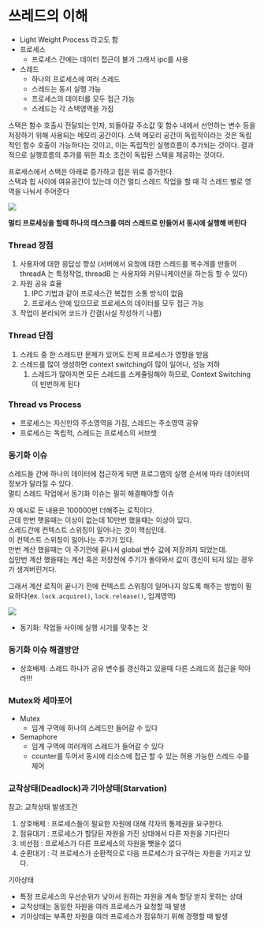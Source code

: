 # 쓰레드의 이해

* Light Weight Process 라고도 함
* 프로세스
  * 프로세스 간에는 데이터 접근이 불가 그래서 ipc를 사용
* 스레드
  * 하나의 프로세스에 여러 스레드
  * 스레드는 동시 실행 가능
  * 프로세스의 데이터를 모두 접근 가능
  * 스레드는 각 스택영역을 가짐

스택은 함수 호출시 전달되는 인자, 되돌아갈 주소값 및 함수 내에서 선언하는 변수 등을 저장하기 위해 사용되는 메모리 공간이다. 스택 메모리 공간이 독립적이라는 것은 독립적인 함수 호출이 가능하다는 것이고, 이는 독립적인 실행흐름이 추가되는 것이다. 결과적으로 실행흐름의 추가를 위한 최소 조건이 독립된 스택을 제공하는 것이다.

프로세스에서 스택은 아래로 증가하고 힙은 위로 증가한다.   
스택과 힙 사이에 여유공간이 있는데 이건 멀티 스레드 작업을 할 때 각 스레드 별로 영역을 나눠서 주어준다

<img src="https://user-images.githubusercontent.com/72545732/143032601-c024ec8a-ad98-4d3a-a3b0-d52a3a923c99.png">

**멀티 프로세싱을 할때 하나의 태스크를 여러 스레드로 만들어서 동시에 실행해 버린다**

### Thread 장점

1. 사용자에 대한 응답성 향상 (서버에서 요청에 대한 스레드를 복수개를 만들어 threadA 는 특정작업, threadB 는 사용자와 커뮤니케이션을 하는등 할 수 있다)
2. 자원 공유 효율 
   1. IPC 기법과 같이 프로세스간 복잡한 소통 방식이 없음
   2. 프로세스 안에 있으므로 프로세스의 데이터를 모두 접근 가능
3. 작업이 분리되어 코드가 간결(사실 작성하기 나름)

### Thread 단점
1. 스레드 중 한 스레드만 문제가 있어도 전체 프로세스가 영향을 받음
2. 스레드를 많이 생성하면 context switching이 많이 일어나, 성능 저하
   1. 스레드가 많아지면 모든 스레드를 스케쥴링해야 하므로, Context Switching이 빈번하게 된다

### Thread vs Process
* 프로세스는 자신만의 주소영역을 가짐, 스레드는 주소영역 공유
* 프로세스는 독립적, 스레드는 프로세스의 서브셋

### 동기화 이슈
스레드들 간에 하나의 데이터에 접근하게 되면 프로그램의 실행 순서에 따라 데이터의 정보가 달라질 수 있다.    
멀티 스레드 작업에서 동기화 이슈는 필히 해결해야할 이슈

자 예시로 든 내용은 100000번 더해주는 로직이다.   
근데 만번 햇을때는 이상이 없는데 10만번 했을때는 이상이 있다.   
스레드간에 컨텍스트 스위칭이 일어나는 것이 핵심인데.    
이 컨텍스트 스위칭이 일어나는 주기가 있다.   
만번 계산 했을때는 이 주기안에 끝나서 global 변수 값에 저장까지 되었는데.   
십만번 계산 했을때는 계산 혹은 저장전에 주기가 돌아와서 값이 갱신이 되지 않는 경우가 생겨버린거다.   

그래서 계산 로직이 끝나기 전에 컨텍스트 스위칭이 일어나지 않도록 해주는 방법이 필요하다(ex. `lock.acquire()`, `lock.release()`, 임계영역)   

<img src="https://user-images.githubusercontent.com/72545732/143035242-9a43e973-3dfb-4f7f-844a-4cf1d7f33894.png">

* 동기화: 작업들 사이에 실행 시기를 맞추는 것

### 동기화 이슈 해결방안
* 상호배제: 스레드 하나가 공유 변수를 갱신하고 있을때 다른 스레드의 접근을 막아라!!!

### Mutex와 세마포어
* Mutex
  * 임계 구역에 하나의 스레드만 들어갈 수 있다
* Semaphore 
  * 임계 구역에 여러개의 스레드가 들어갈 수 있다
  * counter를 두어서 동시에 리소스에 접근 할 수 있는 허용 가능한 스레드 수를 제어

### 교착상태(Deadlock)과 기아상태(Starvation)

참고: 교착상태 발생조건
1. 상호배제 : 프로세스들이 필요한 자원에 대해 각자의 통제권을 요구한다.
2. 점유대기 : 프로세스가 할당된 자원을 가진 상태에서 다른 자원을 기다린다
3. 비선점 : 프로세스가 다른 프로세스의 자원을 뺏을수 없다
4. 순환대기 : 각 프로세스가 순환적으로 다음 프로세스가 요구하는 자원을 가지고 있다.

기아상태
* 특정 프로세스의 우선순위가 낮아서 원하는 자원을 계속 할당 받지 못하는 상태
* 교착상태는 동일한 자원을 여러 프로세스가 요청할 때 발생
* 기아상태는 부족한 자원을 여러 프로세스가 점유하기 위해 경쟁할 때 발생
